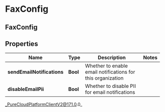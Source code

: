 # FaxConfig

## FaxConfig

## Properties

|Name | Type | Description | Notes|
|------------ | ------------- | ------------- | -------------|
| **sendEmailNotifications** | **Bool** | Whether to enable email notifications for this organization | |
| **disableEmailPii** | **Bool** | Whether to disable PII for email notifications | |



_PureCloudPlatformClientV2@171.0.0_
